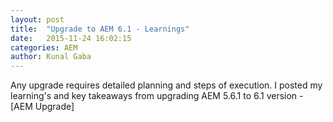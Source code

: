 ```yaml
---
layout: post
title:  "Upgrade to AEM 6.1 - Learnings"
date:   2015-11-24 16:02:15
categories: AEM
author: Kunal Gaba
---
```

Any upgrade requires detailed planning and steps of execution. I posted my learning's and key takeaways from upgrading AEM 5.6.1 to 6.1 version - [AEM Upgrade]


[AEM]:  https://www.linkedin.com/pulse/upgrade-aem-61-learnings-kunal-gaba
